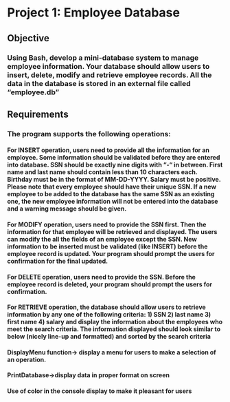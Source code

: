 # Project 1: Employee Database
## Objective
### Using Bash, develop a mini-database system to manage employee information. Your database should allow users to insert, delete, modify and retrieve employee records. All the data in the database is stored in an external file called “employee.db”
## Requirements
### The program supports the following operations:
#### For INSERT operation, users need to provide all the information for an employee. Some information should be validated before they are entered into database. SSN should be exactly nine digits with “-“ in between. First name and last name should contain less than 10 characters each. Birthday must be in the format of MM-DD-YYYY. Salary must be positive. Please note that every employee should have their unique SSN. If a new employee to be added to the database has the same SSN as an existing one, the new employee information will not be entered into the database and a warning message should be given.
#### For MODIFY operation, users need to provide the SSN first. Then the information for that employee will be retrieved and displayed. The users can modify the all the fields of an employee except the SSN. New information to be inserted must be validated (like INSERT) before the employee record is updated. Your program should prompt the users for confirmation for the final updated.
#### For DELETE operation, users need to provide the SSN. Before the employee record is deleted, your program should prompt the users for confirmation.
#### For RETRIEVE operation, the database should allow users to retrieve information by any one of the following criteria: 1) SSN 2) last name 3) first name 4) salary and display the information about the employees who meet the search criteria. The information displayed should look similar to below (nicely line-up and formatted) and sorted by the search criteria
#### DisplayMenu function-> display a menu for users to make a selection of an operation.
#### PrintDatabase->display data in proper format on screen
#### Use of color in the console display to make it pleasant for users

